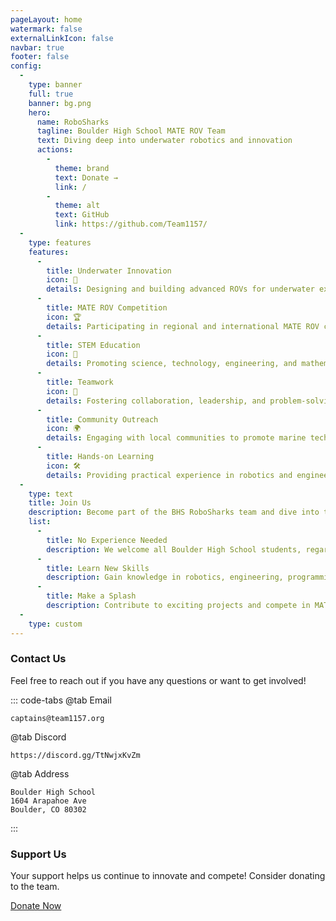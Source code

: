 ```yaml
---
pageLayout: home
watermark: false
externalLinkIcon: false
navbar: true
footer: false
config:
  -
    type: banner
    full: true
    banner: bg.png
    hero:
      name: RoboSharks
      tagline: Boulder High School MATE ROV Team
      text: Diving deep into underwater robotics and innovation
      actions:
        -
          theme: brand
          text: Donate →
          link: /
        -
          theme: alt
          text: GitHub
          link: https://github.com/Team1157/
  -
    type: features
    features:
      -
        title: Underwater Innovation
        icon: 🦈
        details: Designing and building advanced ROVs for underwater exploration
      -
        title: MATE ROV Competition
        icon: 🏆
        details: Participating in regional and international MATE ROV competitions
      -
        title: STEM Education
        icon: 🔬
        details: Promoting science, technology, engineering, and mathematics
      -
        title: Teamwork
        icon: 🤝
        details: Fostering collaboration, leadership, and problem-solving skills
      -
        title: Community Outreach
        icon: 🌍
        details: Engaging with local communities to promote marine technology
      -
        title: Hands-on Learning
        icon: 🛠️
        details: Providing practical experience in robotics and engineering
  -
    type: text
    title: Join Us
    description: Become part of the BHS RoboSharks team and dive into the world of underwater robotics.
    list:
      -
        title: No Experience Needed
        description: We welcome all Boulder High School students, regardless of prior experience.
      -
        title: Learn New Skills
        description: Gain knowledge in robotics, engineering, programming, and more.
      -
        title: Make a Splash
        description: Contribute to exciting projects and compete in MATE ROV events.
  -
    type: custom
---
```

<div style="max-width: 960px;margin:0 auto;">

### Contact Us
Feel free to reach out if you have any questions or want to get involved!

::: code-tabs
@tab Email
```
captains@team1157.org
```
@tab Discord
```
https://discord.gg/TtNwjxKvZm
```
@tab Address
```
Boulder High School
1604 Arapahoe Ave
Boulder, CO 80302
```
:::

### Support Us
Your support helps us continue to innovate and compete! Consider donating to the team.

[Donate Now](/)

</div>
